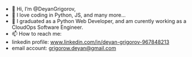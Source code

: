- 👋 Hi, I’m @DeyanGrigorov,
- 👀 I love coding in Python, JS, and many more...
- 🌱 I graduated as a Python Web Developer, and am curently working as a CloudOps Software Engineer.
- 📫 How to reach me: 
- linkedin profile: www.linkedin.com/in/deyan-grigorov-967848213
- email account: grigorow.deyan@gmail.com







<!---
DeyanGrigorov/DeyanGrigorov is a ✨ special ✨ repository because its `README.md` (this file) appears on your GitHub profile.
You can click the Preview link to take a look at your changes.
--->


